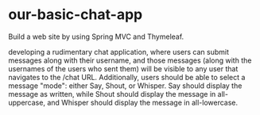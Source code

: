 # our-basic-chat-app

Build a web site by using Spring MVC and Thymeleaf.

developing a rudimentary chat application, where users can submit messages along with their username,
and those messages (along with the usernames of the users who sent them) will be visible to any user that navigates to the /chat URL. 
Additionally, users should be able to select a message "mode": either Say, Shout, or Whisper. 
Say should display the message as written, 
while Shout should display the message in all-uppercase, 
and Whisper should display the message in all-lowercase. 

